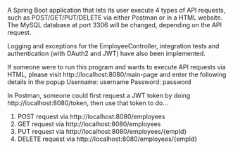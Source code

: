 A Spring Boot application that lets its user execute 4 types of API requests, such as POST/GET/PUT/DELETE via either Postman or in a HTML website. 
The MySQL database at port 3306 will be changed, depending on the API request.

Logging and exceptions for the EmployeeController, integration tests and authentication (with OAuth2 and JWT) have also been implemented.

If someone were to run this program and wants to execute API requests via HTML, please visit http://localhost:8080/main-page and enter the following details in the popup
Username: username
Password: password

In Postman, someone could first request a JWT token by doing http://localhost:8080/token, then use that token to do...
1. POST request via http://localhost:8080/employees
2. GET request via http://localhost:8080/employees
3. PUT request via http://localhost:8080/employees/{empId}
4. DELETE request via http://localhost:8080/employees/{empId}

